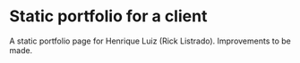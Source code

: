 # Static portfolio for a client
A static portfolio page for Henrique Luiz (Rick Listrado). Improvements to be made.

